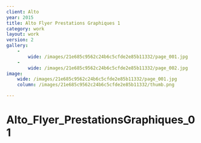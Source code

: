 ```yaml
---
client: Alto
year: 2015
title: Alto Flyer Prestations Graphiques 1
category: work
layout: work
version: 2
gallery:
    -
        wide: /images/21e685c9562c24b6c5cfde2e85b11332/page_001.jpg
    -
        wide: /images/21e685c9562c24b6c5cfde2e85b11332/page_002.jpg
image:
    wide: /images/21e685c9562c24b6c5cfde2e85b11332/page_001.jpg
    column: /images/21e685c9562c24b6c5cfde2e85b11332/thumb.png

---
```

# Alto_Flyer_PrestationsGraphiques_01
